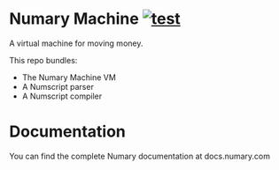 # Numary Machine [![test](https://github.com/numary/machine/actions/workflows/test.yml/badge.svg)](https://github.com/numary/machine/actions/workflows/test.yml)

A virtual machine for moving money.

This repo bundles:
* The Numary Machine VM
* A Numscript parser
* A Numscript compiler

# Documentation

You can find the complete Numary documentation at docs.numary.com
